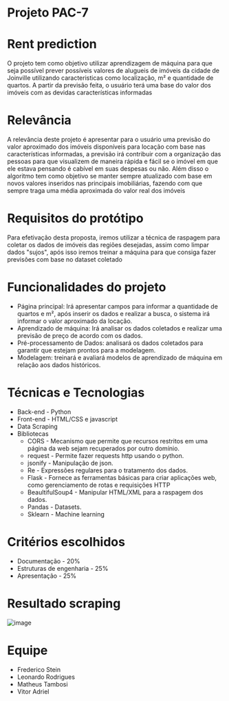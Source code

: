 # Projeto PAC-7

# Rent prediction
O projeto tem como objetivo utilizar aprendizagem de máquina para que seja possível prever possíveis valores de alugueis de imóveis da cidade de Joinville utilizando caracteristicas como localização, m² e quantidade de quartos. A partir da previsão feita, o usuário terá uma base do valor dos imóveis com as devidas características informadas


# Relevância
A relevância deste projeto é apresentar para o usuário uma previsão do valor aproximado dos imóveis disponíveis para locação com base nas características informadas, a previsão irá contribuir com a organização das pessoas para que visualizem de maneira rápida e fácil se o imóvel em que ele estava pensando é cabível em suas despesas ou não. Além disso o algoritmo tem como objetivo se manter sempre atualizado com base em novos valores inseridos nas principais imobiliárias, fazendo com que sempre traga uma média aproximada do valor real dos imóveis

# Requisitos do protótipo
Para efetivação desta proposta, iremos utilizar a técnica de raspagem para coletar os dados de imóveis das regiões desejadas, assim como limpar dados "sujos", após isso iremos treinar a máquina para que consiga fazer previsões com base no dataset coletado

# Funcionalidades do projeto
- Página principal: Irá apresentar campos para informar a quantidade de quartos e m², após inserir os dados e realizar a busca, o sistema irá informar o valor aproximado da locação.
- Aprendizado de máquina: Irá analisar os dados coletados e realizar uma previsão de preço de acordo com os dados.
- Pré-processamento de Dados: analisará os dados coletados para garantir que estejam prontos para a modelagem.
- Modelagem: treinará e avaliará modelos de aprendizado de máquina em relação aos dados históricos.

# Técnicas e Tecnologias
- Back-end - Python
- Front-end - HTML/CSS e javascript
- Data Scraping
- Bibliotecas
   - CORS - Mecanismo que permite que recursos restritos em uma página da web sejam recuperados por outro domínio.
   - request - Permite fazer requests http usando o python.
   - jsonify - Manipulação de json.
   - Re - Expressões regulares para o tratamento dos dados.
   - Flask - Fornece as ferramentas básicas para criar aplicações web, como gerenciamento de rotas e requisições HTTP
   - BeaultifulSoup4 - Manipular HTML/XML para a raspagem dos dados.
   - Pandas - Datasets.
   - Sklearn - Machine learning

# Critérios escolhidos
- Documentação - 20%
- Estruturas de engenharia - 25%    
- Apresentação - 25%

# Resultado scraping
![image](https://user-images.githubusercontent.com/61556272/236065414-aff3288d-0528-4065-87c8-9c8b0c6e4cf8.png)

# Equipe
- Frederico Stein
- Leonardo Rodrigues
- Matheus Tambosi
- Vitor Adriel
